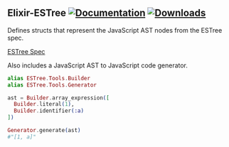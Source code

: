 ## Elixir-ESTree [![Documentation](https://img.shields.io/badge/docs-hexpm-blue.svg)](http://hexdocs.pm/estree/) [![Downloads](https://img.shields.io/hexpm/dt/estree.svg)](https://hex.pm/packages/estree)

Defines structs that represent the JavaScript AST nodes from the ESTree spec. 

[ESTree Spec](https://github.com/estree/estree)

Also includes a JavaScript AST to JavaScript code generator.

```elixir
alias ESTree.Tools.Builder
alias ESTree.Tools.Generator

ast = Builder.array_expression([
  Builder.literal(1),
  Builder.identifier(:a)
])

Generator.generate(ast)
#"[1, a]"
```